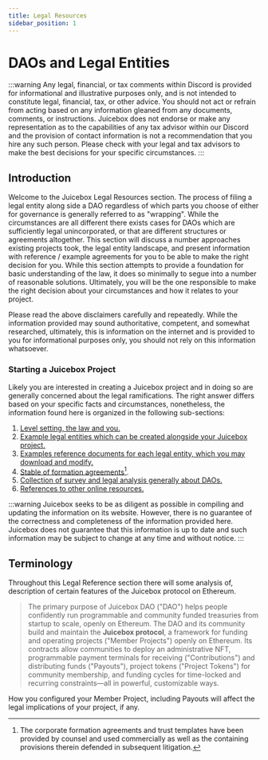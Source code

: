 ```yaml
---
title: Legal Resources
sidebar_position: 1
---
```


# DAOs and Legal Entities

:::warning
Any legal, financial, or tax comments within Discord is provided for informational and illustrative purposes only, and is not intended to constitute legal, financial, tax, or other advice. You should not act or refrain from acting based on any information gleaned from any documents, comments, or instructions. Juicebox does not endorse or make any representation as to the capabilities of any tax advisor within our Discord and the provision of contact information is not a recommendation that you hire any such person. Please check with your legal and tax advisors to make the best decisions for your specific circumstances.
:::

## Introduction

Welcome to the Juicebox Legal Resources section. The process of filing a legal entity along side a DAO regardless of which parts you choose of either for governance is generally referred to as "wrapping". While the circumstances are all different there exists cases for DAOs which are sufficiently legal unincorporated, or that are different structures or agreements altogether. This section will discuss a number approaches existing projects took, the legal entity landscape, and present information with reference / example agreements for you to be able to make the right decision for you. While this section attempts to provide a foundation for basic understanding of the law, it does so minimally to segue into a number of reasonable solutions. Ultimately, you will be the one responsible to make the right decision about your circumstances and how it relates to your project.

Please read the above disclaimers carefully and repeatedly. While the information provided may sound authoritative, competent, and somewhat researched, ultimately, this is information on the internet and is provided to you for informational purposes only, you should not rely on this information whatsoever.

### Starting a Juicebox Project

Likely you are interested in creating a Juicebox project and in doing so are generally concerned about the legal ramifications. The right answer differs based on your specific facts and circumstances, nonetheless, the information found here is organized in the following sub-sections:

1. [Level setting, the law and you.](./law-and-you.md)
2. [Example legal entities which can be created alongside your Juicebox project.](./legal-entities.md)
3. [Examples reference documents for each legal entity, which you may download and modify.](./references.md)
4. [Stable of formation agreements[^1].](./Resources/ccorp/index.md)
5. [Collection of survey and legal analysis generally about DAOs.](./Resources/papers/)
6. [References to other online resources.](./references.md)

:::warning
Juicebox seeks to be as diligent as possible in compiling and updating the information on its website. However, there is no guarantee of the correctness and completeness of the information provided here. Juicebox does not guarantee that this information is up to date and such information may be subject to change at any time and without notice.
:::

## Terminology

Throughout this Legal Reference section there will some analysis of, description of certain features of the Juicebox protocol on Ethereum.

> The primary purpose of Juicebox DAO ("DAO") helps people confidently run programmable and community funded treasuries from startup to scale, openly on Ethereum. The DAO and its community build and maintain the **Juicebox protocol**, a framework for funding and operating projects ("Member Projects") openly on Ethereum. Its contracts allow communities to deploy an administrative NFT, programmable payment terminals for receiving ("Contributions") and distributing funds ("Payouts"), project tokens ("Project Tokens") for community membership, and funding cycles for time-locked and recurring constraints—all in powerful, customizable ways.

How you configured your Member Project, including Payouts will affect the legal implications of your project, if any.

[^1]: The corporate formation agreements and trust templates have been provided by counsel and used commercially as well as the containing provisions therein defended in subsequent litigation.
